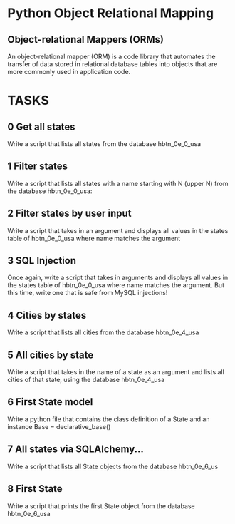 # Python Object Relational Mapping
## Object-relational Mappers (ORMs)
An object-relational mapper (ORM) is a code library that
automates the transfer of data stored in relational 
database tables into objects that are more commonly used
in application code.

# TASKS
## 0 Get all states
Write a script that lists all states from the database 
hbtn_0e_0_usa

## 1 Filter states
Write a script that lists all states with a name starting 
with N (upper N) from the database hbtn_0e_0_usa:

## 2 Filter states by user input
Write a script that takes in an argument and displays all 
values in the states table of hbtn_0e_0_usa where name 
matches the argument

## 3 SQL Injection
Once again, write a script that takes in arguments and 
displays all values in the states table of hbtn_0e_0_usa 
where name matches the argument. But this time, write one 
that is safe from MySQL injections!

## 4 Cities by states
Write a script that lists all cities from the database 
hbtn_0e_4_usa

## 5 All cities by state
Write a script that takes in the name of a state as an 
argument and lists all cities of that state, using the 
database hbtn_0e_4_usa

## 6 First State model
Write a python file that contains the class definition of a 
State and an instance Base = declarative_base()

## 7 All states via SQLAlchemy...
Write a script that lists all State objects from the database 
hbtn_0e_6_us

## 8 First State
Write a script that prints the first State object from the 
database hbtn_0e_6_usa

